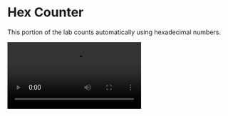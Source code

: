 # Hex Counter

This portion of the lab counts automatically using hexadecimal numbers.

![hexcount MP4](./hexcount.mp4)